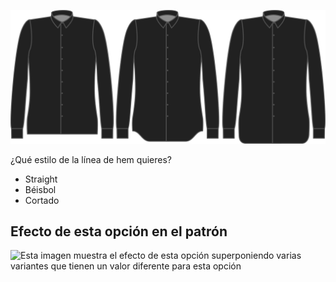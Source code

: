 ![Estilo del dobladillo](hemstyle.svg)

¿Qué estilo de la línea de hem quieres?

*   Straight
*   Béisbol
*   Cortado

## Efecto de esta opción en el patrón

![Esta imagen muestra el efecto de esta opción superponiendo varias variantes que tienen un valor diferente para esta opción](simone\_hemstyle\_sample.svg "Efecto de esta opción en el patrón")
